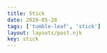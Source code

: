 ```yaml
---
title: Stick
date: 2020-05-28
tags: ['tumble-leaf', 'stick']
layout: layouts/post.njk
key: stick
---
```



